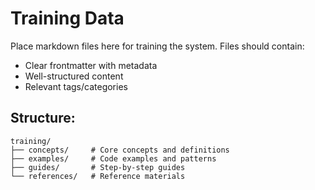 # Training Data

Place markdown files here for training the system. Files should contain:
- Clear frontmatter with metadata
- Well-structured content
- Relevant tags/categories

## Structure:
```
training/
├── concepts/     # Core concepts and definitions
├── examples/     # Code examples and patterns  
├── guides/       # Step-by-step guides
└── references/   # Reference materials
```